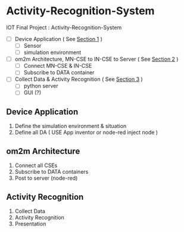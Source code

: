 # Activity-Recognition-System

IOT Final Project : Activity-Recognition-System

- [ ]  Device Application ( See [Section 1](https://github.com/BebeShen/Activity-Recognition-System/edit/main/README.md#device-application) )
    - [ ]  Sensor
    - [ ]  simulation environment
- [ ]  om2m Architecture, MN-CSE to IN-CSE to Server ( See [Section 2](https://github.com/BebeShen/Activity-Recognition-System/edit/main/README.md#om2m-Architecture) )
    - [ ]  Connect MN-CSE &  IN-CSE
    - [ ]  Subscribe to DATA container
- [ ]  Collect Data & Activity Recognition ( See [Section 3](https://github.com/BebeShen/Activity-Recognition-System/edit/main/README.md#Activity-Recognition) )
    - [ ]  python server
    - [ ]  GUI (?)
    
## Device Application

1. Define the simulation environment & situation
2. Define all DA ( USE App inventor or node-red inject node )

## om2m Architecture

1. Connect all CSEs
2. Subscribe to DATA containers
3. Post to server (node-red)

## Activity Recognition

1. Collect Data
2. Activity Recognition
3. Presentation

